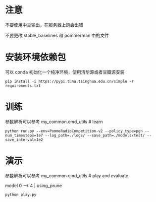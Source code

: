 # 注意
不要使用中文输出，在服务器上跑会出错

不要更改 stable_baselines 和 pommerman 中的文件

# 安装环境依赖包
可以 conda 初始化一个纯净环境，使用清华源或者豆瓣源安装

```pip install -i https://pypi.tuna.tsinghua.edu.cn/simple -r requirements.txt```

# 训练
参数解析可以参考 my_common.cmd_utils # learn

```python run.py --env=PommeRadioCompetition-v2 --policy_type=pgn --num_timesteps=1e7 --log_path=./logs/ --save_path=./models/test/ --save_interval=1e2```

# 演示
参数解析可以参考 my_common.cmd_utils # play and evaluate

model 0 --> 4 | using_prune


```python play.py```